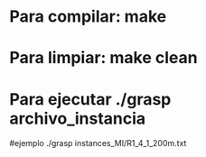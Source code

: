 # Para compilar: make
# Para limpiar: make clean
# Para ejecutar ./grasp archivo_instancia

#ejemplo
./grasp instances_MI/R1_4_1_200m.txt
